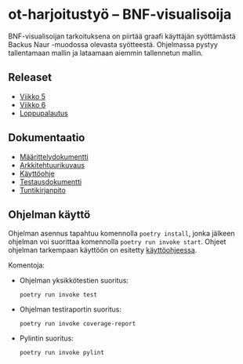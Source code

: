 # ot-harjoitustyö – BNF-visualisoija

BNF-visualisoijan tarkoituksena on piirtää graafi käyttäjän syöttämästä Backus Naur -muodossa olevasta syötteestä. Ohjelmassa pystyy tallentamaan mallin ja lataamaan aiemmin tallennetun mallin.

## Releaset
* [Viikko 5](https://github.com/simokettunen/ot-harjoitustyo/releases/tag/viikko5)
* [Viikko 6](https://github.com/simokettunen/ot-harjoitustyo/releases/tag/viikko6)
* [Loppupalautus](https://github.com/simokettunen/ot-harjoitustyo/releases/tag/loppupalautus)

## Dokumentaatio
* [Määrittelydokumentti](dokumentaatio/vaatimusmaarittely.md)
* [Arkkitehtuurikuvaus](dokumentaatio/arkkitehtuuri.md)
* [Käyttöohje](dokumentaatio/kayttoohje.md)
* [Testausdokumentti](dokumentaatio/testausdokumentti.md)
* [Tuntikirjanpito](dokumentaatio/tuntikirjanpito.md)

## Ohjelman käyttö
Ohjelman asennus tapahtuu komennolla `poetry install`, jonka jälkeen ohjelman voi suorittaa komennolla `poetry run invoke start`. Ohjeet ohjelman tarkempaan käyttöön on esitetty [käyttöohjeessa](dokumentaatio/kayttoohje.md).

Komentoja:

* Ohjelman yksikkötestien suoritus:

    `poetry run invoke test`

* Ohjelman testiraportin suoritus:
 
    `poetry run invoke coverage-report`

* Pylintin suoritus:

    `poetry run invoke pylint`
